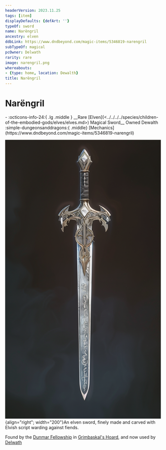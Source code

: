```yaml
---
headerVersion: 2023.11.25
tags: [item]
displayDefaults: {defArt: ''}
typeOf: sword
name: Narëngril
ancestry: elven
ddbLink: https://www.dndbeyond.com/magic-items/5346819-narengril
subTypeOf: magical
pcOwner: Delwath
rarity: rare
image: narengril.png
whereabouts:
- {type: home, location: Dewalth}
title: Narëngril
---
```

# Narëngril
<div class="grid cards ext-narrow-margin ext-one-column" markdown>
- :octicons-info-24:{ .lg .middle } __Rare [Elven](<../../../../species/children-of-the-embodied-gods/elves/elves.md>) Magical Sword__  
   Owned Dewalth  
    :simple-dungeonsanddragons:{ .middle} [Mechanics](https://www.dndbeyond.com/magic-items/5346819-narengril) 
</div>


![Narengril](../../../../assets/narengril.png){align="right"; width="200"}An elven sword, finely made and carved with Elvish script warding against fiends. 


Found by the [Dunmar Fellowship](<../../../../people/pcs/dunmar-fellowship/dunmar-fellowship.md>) in [Grimbaskal's Hoard](<../grimbaskal-s-hoard.md>), and now used by [Delwath](<../../../../people/pcs/dunmar-fellowship/delwath.md>)




